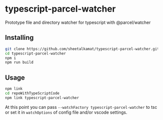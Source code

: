 # typescript-parcel-watcher
Prototype file and directory watcher for typescript with @parcel/watcher

## Installing

```bash
git clone https://github.com/sheetalkamat/typescript-parcel-watcher.git
cd typescript-parcel-watcher
npm i
npm run build
```

## Usage

```bash
npm link
cd repoWithTypeScriptCode
npm link typescript-parcel-watcher
```

At this point you can pass `--watchFactory typescript-parcel-watcher` to tsc or set it in `watchOptions` of config file and/or vscode settings.
